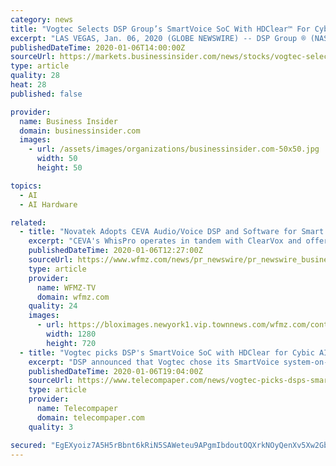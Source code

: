 ```yaml
---
category: news
title: "Vogtec Selects DSP Group’s SmartVoice SoC With HDClear™ For Cybic AI Bicycles With Built-In Voice User Interface"
excerpt: "LAS VEGAS, Jan. 06, 2020 (GLOBE NEWSWIRE) -- DSP Group ® (NASDAQ: DSPG), a global leader in wireless and voice processing solutions, announced that Vogtec has chosen its SmartVoice system-on-chip (SoC) with HDClear™ voice processing algorithms for its Cybic artificial-intelligence (AI) enabled bicycle with a built-in voice user interface (VUI)."
publishedDateTime: 2020-01-06T14:00:00Z
sourceUrl: https://markets.businessinsider.com/news/stocks/vogtec-selects-dsp-group-s-smartvoice-soc-with-hdclear-for-cybic-ai-bicycles-with-built-in-voice-user-interface-1028796472
type: article
quality: 28
heat: 28
published: false

provider:
  name: Business Insider
  domain: businessinsider.com
  images:
    - url: /assets/images/organizations/businessinsider.com-50x50.jpg
      width: 50
      height: 50

topics:
  - AI
  - AI Hardware

related:
  - title: "Novatek Adopts CEVA Audio/Voice DSP and Software for Smart TV SoCs"
    excerpt: "CEVA's WhisPro operates in tandem with ClearVox and offers customers like Novatek a robust CEVA DSP-based speech recognition solution for always-listening devices such as smart TVs, smart speakers, smartphones and Bluetooth® earbuds to interact with cloud-based voice assistant services. This holistic integration of voice pre-processing and ..."
    publishedDateTime: 2020-01-06T12:27:00Z
    sourceUrl: https://www.wfmz.com/news/pr_newswire/pr_newswire_business/novatek-adopts-ceva-audio-voice-dsp-and-software-for-smart/article_93c6359c-fa61-549d-80c7-efb827a8ee8a.html
    type: article
    provider:
      name: WFMZ-TV
      domain: wfmz.com
    quality: 24
    images:
      - url: https://bloximages.newyork1.vip.townnews.com/wfmz.com/content/tncms/custom/image/b9818ac0-ee9a-11e9-8e9f-a3b831b71481.jpg
        width: 1280
        height: 720
  - title: "Vogtec picks DSP's SmartVoice SoC with HDClear for Cybic AI bicycles with built-in voice user interface"
    excerpt: "DSP announced that Vogtec chose its SmartVoice system-on-chip (SoC) with HDClear voice processing algorithms for its Cybic artificial-intelligence (AI) enabled bicycle with a built-in voice user interface (VUI). The bicycle is being presented at CES 2020. The combination of low-power voice processing hardware and algorithms enabled far-field ..."
    publishedDateTime: 2020-01-06T19:04:00Z
    sourceUrl: https://www.telecompaper.com/news/vogtec-picks-dsps-smartvoice-soc-with-hdclearfor-cybic-ai-bicycles-with-built-in-voice-user-interface--1321785
    type: article
    provider:
      name: Telecompaper
      domain: telecompaper.com
    quality: 3

secured: "EgEXyoiz7A5H5rBbnt6kRiN5SAWeteu9APgmIbdoutOQXrkNOyQenXv5Xw2GbJmPVrti1/LYk8gEWBGQOWdVvGTCQfgELoDQgUdYULoygrJDR99NIzbUyX8aCX1EjW+byY2nmxaS7ZdU9soioOgnT8+aYrWW4N8dkWZcPyvlvzWtJQxETSI1licxwABlKIO/GUnU+3wQgh4i2PLk0A/1LikpXQi7oE5Yzwq/wthcmdgS4HDsx0BcPZDbQ65eZ3wL1sfap4JnS9G/RYSmbo4MEg==;zNwNoyYsuZFp6n7jRAzznA=="
---
```


